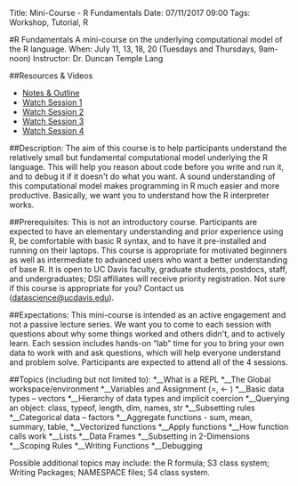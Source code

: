 Title: Mini-Course - R Fundamentals
Date: 07/11/2017 09:00 
Tags: Workshop, Tutorial, R

#R Fundamentals
A mini-course on the underlying computational model of the R language.
When: July 11, 13, 18, 20 (Tuesdays and Thursdays, 9am-noon)
Instructor: Dr. Duncan Temple Lang

##Resources & Videos
+ [Notes & Outline](http://dsi.ucdavis.edu/RFundamentals/)
+ [Watch Session 1](https://www.youtube.com/watch?v=kbiMBEYphwI)
+ [Watch Session 2](https://www.youtube.com/watch?v=NqL4xh_IbPA)
+ [Watch Session 3](https://www.youtube.com/watch?v=UJfUtwMVLr4)
+ [Watch Session 4](https://www.youtube.com/watch?v=5_QLIuJyk30)

##Description:
The aim of this course is to help participants understand the
relatively small but fundamental computational model underlying the R
language. This will help you reason about code before you write
and run it, and to debug it if it doesn't do what you want.  A sound
understanding of this computational model makes programming in R much
easier and more productive. Basically, we want you to understand how
the R interpreter works. 

##Prerequisites:
This is not an introductory course. Participants are expected to have an
elementary understanding and prior experience using R, be comfortable 
with basic R syntax, and to have it pre-installed and running on their laptops. 
This course is appropriate for motivated beginners as well as intermediate 
to advanced users who want a better understanding of base R. It is open
to UC Davis faculty, graduate students, postdocs, staff, and undergraduates; 
DSI affiliates will receive priority registration. Not sure if this course is
appropriate for you? Contact us (datascience@ucdavis.edu).

##Expectations:
This mini-course is intended as an active engagement and not a passive
lecture series.  We want you to come to each session with questions
about why some things worked and others didn't, and to actively learn.
Each session includes hands-on “lab” time for you to bring your own data to
work with and ask questions, which will help everyone understand and 
problem solve. Participants are expected to attend all of the 4 sessions.

##Topics (including but not limited to):
*__What is a REPL
*__The Global workspace/environment
*__Variables and Assignment (=, <- )
*__Basic data types – vectors
*__Hierarchy of data types and implicit coercion
*__Querying an object:  class, typeof, length, dim, names, str
*__Subsetting rules
*__Categorical data – factors
*__Aggregate functions - sum, mean, summary, table,
*__Vectorized functions
*__Apply functions
*__How function calls work
*__Lists
*__Data Frames
*__Subsetting in 2-Dimensions
*__Scoping Rules
*__Writing Functions
*__Debugging

Possible additional topics may include: the R formula; S3 class system; Writing Packages; NAMESPACE files; S4 class system.
